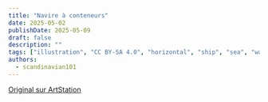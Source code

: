 ```yaml
---
title: "Navire à conteneurs"
date: 2025-05-02
publishDate: 2025-05-09
draft: false
description: ""
tags: ["illustration", "CC BY-SA 4.0", "horizontal", "ship", "sea", "water", "transport", "people"]
authors:
  - scandinavian101
---
```


[Original sur ArtStation](https://www.artstation.com/artwork/nJOPb1)

